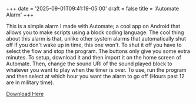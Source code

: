 +++
date = '2025-09-01T09:41:19-05:00'
draft = false
title = 'Automate Alarm'
+++



This is a simple alarm I made with Automate; a cool app on Android that allows you to make scripts using a block coding language. The cool thing about this alarm is that, unlike other system alarms that automatically shut off if you don't wake up in time, this one won't. To shut it off you have to select the flow and stop the program. The buttons only give you some extra minutes. To setup, download it and then import it on the home screen of Automate. Then, change the sound URI of the sound played block to whatever you want to play when the timer is over. 
To use, run the program and then select at which hour you want the alarm to go off (Hours past 12 are in military time).




[Download Here](/SomeoneElsBlog/downloads/Alarm.flo)

